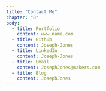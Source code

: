 ```yaml
---
title: "Contact Me"
chapter: "8"
body:
  - title: Portfolio
    content: www.name.com
  - title: Github
    content: Joseph-Jones
  - title: LinkedIn
    content: Joseph-Jones
  - title: Email
    content: JosephJones@makers.com
  - title: Blog
    content: JosephJones
---
```

